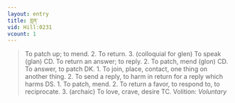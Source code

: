 ```yaml
---
layout: entry
title: གླན་
vid: Hill:0231
vcount: 1
---
```

> To patch up; to mend\. 2\. To return\. 3\. (colloquial for glen) To speak (glan) CD\. To return an answer; to reply\. 2\. To patch, mend (glon) CD\. To answer, to patch DK\. 1\. To join, place, contact, one thing on another thing\. 2\. To send a reply, to harm in return for a reply which harms DS\. 1\. To patch, mend\. 2\. To return a favor, to respond to, to reciprocate\. 3\. (archaic) To love, crave, desire TC\.
> Volition: _Voluntary_


